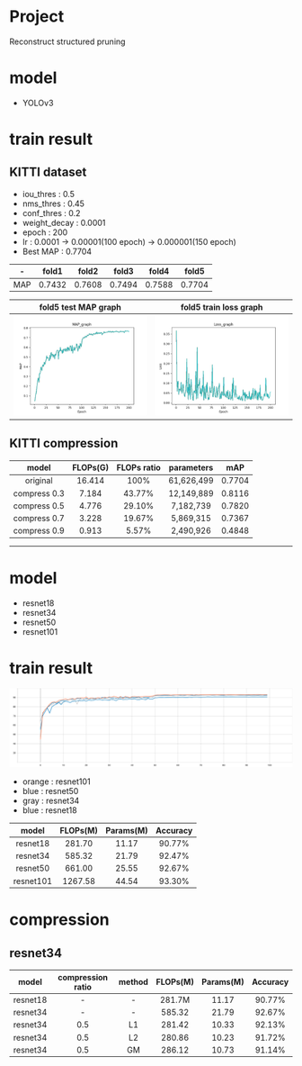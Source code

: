 # Project
Reconstruct structured pruning

# model
* YOLOv3

# train result
## KITTI dataset
* iou_thres : 0.5
* nms_thres : 0.45
* conf_thres : 0.2
* weight_decay : 0.0001
* epoch : 200
* lr : 0.0001 -> 0.00001(100 epoch) -> 0.000001(150 epoch)
* Best MAP : 0.7704

|-|fold1|fold2|fold3|fold4|fold5|
|:--:|:--:|:--:|:--:|:--:|:--:|
|MAP|0.7432|0.7608|0.7494|0.7588|0.7704|

|fold5 test MAP graph|fold5 train loss graph|
|:--:|:--:|
|![test_graph](/KITTI/train_result/original_5/graph/yolov3_test_MAP_graph_fold5.png)|![train_loss](/KITTI/train_result/original_5/graph/yolov3_train_loss_graph_fold5.png)|

## KITTI compression
|model|FLOPs(G)|FLOPs ratio|parameters|mAP|
|:--:|:--:|:--:|:--:|:--:|
|original|16.414|100%|61,626,499|0.7704|
|compress 0.3|7.184|43.77%|12,149,889|0.8116|
|compress 0.5|4.776|29.10%|7,182,739|0.7820|
|compress 0.7|3.228|19.67%|5,869,315|0.7367|
|compress 0.9|0.913|5.57%|2,490,926|0.4848|

---

# model
* resnet18
* resnet34
* resnet50
* resnet101

# train result
![acc_graph](/README_image/resnet_original_acc.svg)
* orange : resnet101
* blue : resnet50
* gray : resnet34
* blue : resnet18

|model|FLOPs(M)|Params(M)|Accuracy|
|:--:|:--:|:--:|:--:|
|resnet18|281.70|11.17|90.77%|
|resnet34|585.32|21.79|92.47%|
|resnet50|661.00|25.55|92.67%|
|resnet101|1267.58|44.54|93.30%|

# compression
## resnet34
|model|compression ratio|method|FLOPs(M)|Params(M)|Accuracy|
|:--:|:--:|:--:|:--:|:--:|:--:|
|resnet18|-|-|281.7M|11.17|90.77%|
|resnet34|-|-|585.32|21.79|92.67%|
|resnet34|0.5|L1|281.42|10.33|92.13%|
|resnet34|0.5|L2|280.86|10.23|91.72%|
|resnet34|0.5|GM|286.12|10.73|91.14%|


